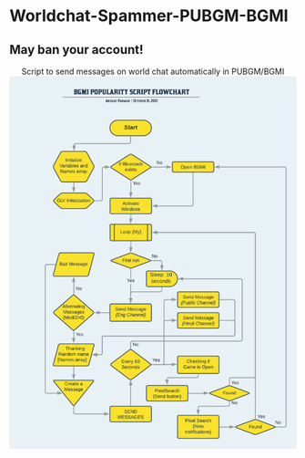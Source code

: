 
# Worldchat-Spammer-PUBGM-BGMI
## May ban your account!


<p align="center">
  Script to send messages on world chat automatically in PUBGM/BGMI
       <img align="center" src="https://raw.githubusercontent.com/AkshayCraZzY/Worldchat-Spammer-PUBGM-BGMI/main/Flowcharts/BGMI%20POPULARITY%20SCRIPT%20FLOWCHART%20-%20Flowchart%20(1).png"/>
       <a href="https://akshaycrazzy.github.io/YouTubeDownloader-AHK/">
       </a>
  
  </p>   
